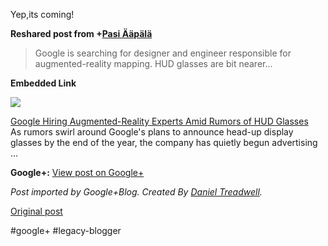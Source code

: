 <!--
date: '2012-02-28'
published: true
slug: 2012-02-yepits-coming
time_to_read: 5
title: Yep,its coming!
-->

Yep,its coming!  
  
**Reshared post from +[Pasi Ääpälä](https://plus.google.com/117166962835543791045)**  
> Google is searching for designer and engineer responsible for augmented-reality mapping. HUD glasses are bit nearer...

**Embedded Link**

  

![](http://images0-focus-opensocial.googleusercontent.com/gadgets/proxy?container=focus&gadget=a&resize_h=100&url=http%3A%2F%2Fwww.wired.com%2Fimages_blogs%2Fgadgetlab%2F2012%2F02%2FMicro-LCD-Screen.jpg)

  
 [Google Hiring Augmented-Reality Experts Amid Rumors of HUD Glasses](http://www.wired.com/gadgetlab/2012/02/google-hiring-augmented-reality-experts-amid-rumors-of-hud-glasses/)  
 As rumors swirl around Google's plans to announce head-up display glasses by the end of the year, the company has quietly begun advertising ...

**Google+:** [View post on Google+](https://plus.google.com/103392016560023386646/posts/61oGMH93pZP)

  
  
*Post imported by Google+Blog. Created By [Daniel Treadwell](http://minimali.se/).*

[Original post](https://ysfk.blogspot.com/2012/02/yepits-coming.html)

#google+ #legacy-blogger 